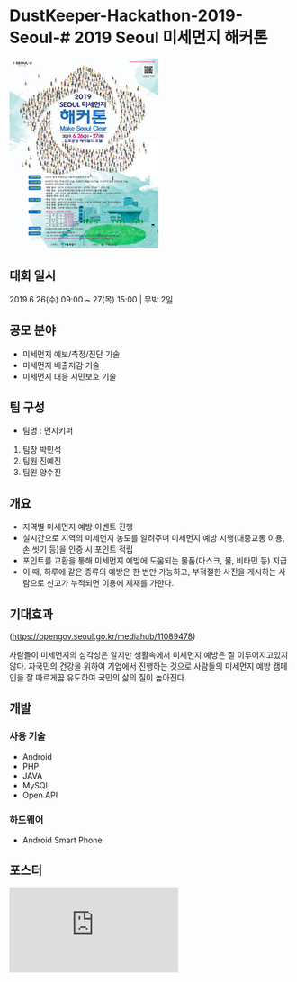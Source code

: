# DustKeeper-Hackathon-2019-Seoul-# 2019 Seoul 미세먼지 해커톤
![posetr](https://github.com/Minse5k/DustKeeper-Hackathon-2019-Seoul-/blob/main/Documents/20190517202931_87c67301.jpg)

## 대회 일시
2019.6.26(수) 09:00 ~ 27(목) 15:00 | 무박 2일

## 공모 분야
- 미세먼지 예보/측정/진단 기술
- 미세먼지 배출저감 기술
- 미세먼지 대응 시민보호 기술

## 팀 구성
- 팀명 : 먼지키퍼
1. 팀장 박민석
2. 팀원 진예진
3. 팀원 양수진

## 개요
- 지역별 미세먼지 예방 이벤트 진행
- 실시간으로 지역의 미세먼지 농도를 알려주며 미세먼지 예방 시행(대중교통 이용, 손 씻기 등)을 인증 시 포인트 적립
- 포인트를 교환을 통해 미세먼지 예방에 도움되는 물품(마스크, 물, 비타민 등) 지급
- 이 때, 하루에 같은 종류의 예방은 한 번만 가능하고, 부적절한 사진을 게시하는 사람으로 신고가 누적되면 이용에 제재를 가한다.

## 기대효과
(https://opengov.seoul.go.kr/mediahub/11089478)

사람들이 미세먼지의 심각성은 알지만 생활속에서 미세먼지 예방은 잘 이루어지고있지 않다.
자국민의 건강을 위하여 기업에서 진행하는 것으로 사람들의 미세먼지 예방 캠페인을 잘 따르게끔 유도하여 국민의 삶의 질이 높아진다.

## 개발
### 사용 기술
- Android
- PHP
- JAVA
- MySQL
- Open API

### 하드웨어
- Android Smart Phone

## 포스터
![posetr_final](https://github.com/Minse5k/DustKeeper-Hackathon-2019-Seoul-/blob/main/Documents/%EB%A8%BC%EC%A7%80%ED%82%A4%ED%8D%BC_%ED%8F%AC%EC%8A%A4%ED%84%B0%20(1).pdf)

